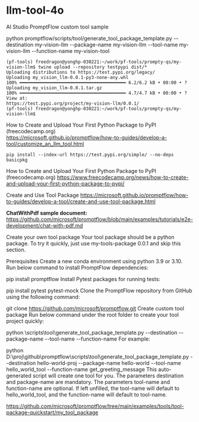 # llm-tool-4o
AI Studio PromptFlow custom tool sample

python promptflow/scripts/tool/generate_tool_package_template.py --destination my-vision-llm --package-name my-vision-llm --tool-name my-vision-llm --function-name my-vision-tool

 
```
(pf-tools) freedragon@yonghp-030221:~/work/pf-tools/prompty-qs/my-vision-llm$ twine upload --repository testpypi dist/* 
Uploading distributions to https://test.pypi.org/legacy/ 
Uploading my_vision_llm-0.0.1-py3-none-any.whl 
100% ━━━━━━━━━━━━━━━━━━━━━━━━━━━━━━━━━━━━━━━━ 6.2/6.2 kB • 00:00 • ? 
Uploading my_vision_llm-0.0.1.tar.gz 
100% ━━━━━━━━━━━━━━━━━━━━━━━━━━━━━━━━━━━━━━━━ 4.7/4.7 kB • 00:00 • ? 
View at: 
https://test.pypi.org/project/my-vision-llm/0.0.1/ 
(pf-tools) freedragon@yonghp-030221:~/work/pf-tools/prompty-qs/my-vision-llm$ 
```

How to Create and Upload Your First Python Package to PyPI (freecodecamp.org)  
https://microsoft.github.io/promptflow/how-to-guides/develop-a-tool/customize_an_llm_tool.html
```
pip install --index-url https://test.pypi.org/simple/ --no-deps basicpkg 
```

How to Create and Upload Your First Python Package to PyPI (freecodecamp.org) 
https://www.freecodecamp.org/news/how-to-create-and-upload-your-first-python-package-to-pypi/

Create and Use Tool Package
https://microsoft.github.io/promptflow/how-to-guides/develop-a-tool/create-and-use-tool-package.html

**ChatWithPdf sample document:**
https://github.com/microsoft/promptflow/blob/main/examples/tutorials/e2e-development/chat-with-pdf.md

Create your own tool package
Your tool package should be a python package. To try it quickly, just use my-tools-package 0.0.1 and skip this section.

Prerequisites
Create a new conda environment using python 3.9 or 3.10. Run below command to install PromptFlow dependencies:

pip install promptflow
Install Pytest packages for running tests:

pip install pytest pytest-mock
Clone the PromptFlow repository from GitHub using the following command:

git clone https://github.com/microsoft/promptflow.git
Create custom tool package
Run below command under the root folder to create your tool project quickly:

python <promptflow github repo>\scripts\tool\generate_tool_package_template.py --destination <your-tool-project> --package-name <your-package-name> --tool-name <your-tool-name> --function-name <your-tool-function-name>
For example:

python D:\proj\github\promptflow\scripts\tool\generate_tool_package_template.py --destination hello-world-proj --package-name hello-world --tool-name hello_world_tool --function-name get_greeting_message
This auto-generated script will create one tool for you. The parameters destination and package-name are mandatory. The parameters tool-name and function-name are optional. If left unfilled, the tool-name will default to hello_world_tool, and the function-name will default to tool-name.

https://github.com/microsoft/promptflow/tree/main/examples/tools/tool-package-quickstart/my_tool_package
